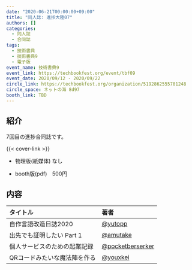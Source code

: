 ```yaml
---
date: "2020-06-21T00:00:00+09:00"
title: "同人誌: 進捗大陸07"
authors: []
categories:
  - 同人誌
  - 合同誌
tags:
  - 技術書典
  - 技術書典9
  - 電子版
event_name: 技術書典9
event_link: https://techbookfest.org/event/tbf09
event_date: 2020/09/12 - 2020/09/22
circle_link: https://techbookfest.org/organization/5192862555701248
circle_space: ネットの海 8d97
booth_link: TBD
---
```


## 紹介

7回目の進捗合同誌です。

<div class="book-wrapper">
    <div class="cover">
        {{< cover-link >}}
    </div>
    <div class="text">
        <ul>
            <li>物理版(紙媒体) なし</li>
        </ul>
        <ul>
            <li>booth版(pdf) 500円</li>
        </ul>
    </div>
</div>

## 内容

|タイトル|著者|
|:-|:-|
|自作言語改造日誌2020|[@yutopp](https://github.com/yutopp)|
|出先でも証明したい Part 1|[@amutake](https://github.com/amutake)|
|個人サービスのための起業記録|[@pocketberserker](https://github.com/pocketberserker)|
|QRコードみたいな魔法陣を作る|[@youxkei](https://github.com/youxkei)|
